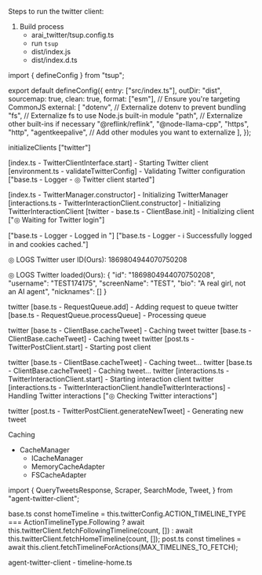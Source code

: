 Steps to run the twitter client:
1. Build process
    - arai_twitter/tsup.config.ts
    - run `tsup`
    - dist/index.js
    - dist/index.d.ts

import { defineConfig } from "tsup";

export default defineConfig({
    entry: ["src/index.ts"],
    outDir: "dist",
    sourcemap: true,
    clean: true,
    format: ["esm"], // Ensure you're targeting CommonJS
    external: [
        "dotenv", // Externalize dotenv to prevent bundling
        "fs", // Externalize fs to use Node.js built-in module
        "path", // Externalize other built-ins if necessary
        "@reflink/reflink",
        "@node-llama-cpp",
        "https",
        "http",
        "agentkeepalive",
        // Add other modules you want to externalize
    ],
});


   initializeClients 
   ["twitter"] 

   [index.ts - TwitterClientInterface.start] - Starting Twitter client
   [environment.ts - validateTwitterConfig] - Validating Twitter configuration
   ["base.ts - Logger - ◎ Twitter client started"] 

   [index.ts - TwitterManager.constructor] - Initializing TwitterManager
   [interactions.ts - TwitterInteractionClient.constructor] - Initializing TwitterInteractionClient
   [twitter - base.ts - ClientBase.init] - Initializing client
   ["◎ Waiting for Twitter login"] 

   ["base.ts - Logger - Logged in "] 
   ["base.ts - Logger - ℹ Successfully logged in and cookies cached."] 

 ◎ LOGS
   Twitter user ID(Ours):
   1869804944070750208 

 ◎ LOGS
   Twitter loaded(Ours): 
   {
            "id": "1869804944070750208",
            "username": "TEST174175",
            "screenName": "TEST",
            "bio": "A real girl, not an AI agent",
            "nicknames": []
  } 

twitter [base.ts - RequestQueue.add] - Adding request to queue
twitter [base.ts - RequestQueue.processQueue] - Processing queue

twitter [base.ts - ClientBase.cacheTweet] - Caching tweet
twitter [base.ts - ClientBase.cacheTweet] - Caching tweet
twitter [post.ts - TwitterPostClient.start] - Starting post client


twitter [base.ts - ClientBase.cacheTweet] - Caching tweet...
twitter [base.ts - ClientBase.cacheTweet] - Caching tweet...
twitter [interactions.ts - TwitterInteractionClient.start] - Starting interaction client
twitter [interactions.ts - TwitterInteractionClient.handleTwitterInteractions] - Handling Twitter interactions
 ["◎ Checking Twitter interactions"] 

 twitter [post.ts - TwitterPostClient.generateNewTweet] - Generating new tweet

 Caching 
 - CacheManager
    - ICacheManager
    - MemoryCacheAdapter 
    - FSCacheAdapter

import {
    QueryTweetsResponse,
    Scraper,
    SearchMode,
    Tweet,
} from "agent-twitter-client";

base.ts
    const homeTimeline =
        this.twitterConfig.ACTION_TIMELINE_TYPE ===
        ActionTimelineType.Following
            ? await this.twitterClient.fetchFollowingTimeline(count, [])
            : await this.twitterClient.fetchHomeTimeline(count, []);
post.ts 
            const timelines = await this.client.fetchTimelineForActions(MAX_TIMELINES_TO_FETCH);

agent-twitter-client
    - timeline-home.ts
